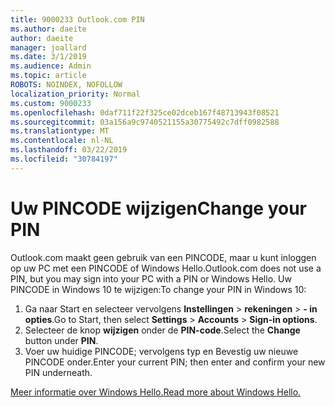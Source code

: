 ```yaml
---
title: 9000233 Outlook.com PIN
ms.author: daeite
author: daeite
manager: joallard
ms.date: 3/1/2019
ms.audience: Admin
ms.topic: article
ROBOTS: NOINDEX, NOFOLLOW
localization_priority: Normal
ms.custom: 9000233
ms.openlocfilehash: 0daf711f22f325ce02dceb167f48713943f08521
ms.sourcegitcommit: 03a156a9c9740521155a30775492c7dff0982588
ms.translationtype: MT
ms.contentlocale: nl-NL
ms.lasthandoff: 03/22/2019
ms.locfileid: "30784197"
---
```

# <a name="change-your-pin"></a><span data-ttu-id="86ab6-102">Uw PINCODE wijzigen</span><span class="sxs-lookup"><span data-stu-id="86ab6-102">Change your PIN</span></span>

<span data-ttu-id="86ab6-103">Outlook.com maakt geen gebruik van een PINCODE, maar u kunt inloggen op uw PC met een PINCODE of Windows Hello.</span><span class="sxs-lookup"><span data-stu-id="86ab6-103">Outlook.com does not use a PIN, but you may sign into your PC with a PIN or Windows Hello.</span></span> <span data-ttu-id="86ab6-104">Uw PINCODE in Windows 10 te wijzigen:</span><span class="sxs-lookup"><span data-stu-id="86ab6-104">To change your PIN in Windows 10:</span></span>

1. <span data-ttu-id="86ab6-105">Ga naar Start en selecteer vervolgens **Instellingen** > **rekeningen** > **- in opties**.</span><span class="sxs-lookup"><span data-stu-id="86ab6-105">Go to Start, then select **Settings** > **Accounts** > **Sign-in options**.</span></span>
2. <span data-ttu-id="86ab6-106">Selecteer de knop **wijzigen** onder de **PIN-code**.</span><span class="sxs-lookup"><span data-stu-id="86ab6-106">Select the **Change** button under **PIN**.</span></span>
3. <span data-ttu-id="86ab6-107">Voer uw huidige PINCODE; vervolgens typ en Bevestig uw nieuwe PINCODE onder.</span><span class="sxs-lookup"><span data-stu-id="86ab6-107">Enter your current PIN; then enter and confirm your new PIN underneath.</span></span>

[<span data-ttu-id="86ab6-108">Meer informatie over Windows Hello.</span><span class="sxs-lookup"><span data-stu-id="86ab6-108">Read more about Windows Hello.</span></span>](https://support.microsoft.com/help/17215/)